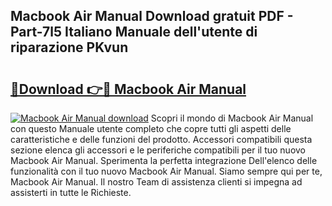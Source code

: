 ## Macbook Air Manual Download gratuit PDF - Part-7l5 Italiano Manuale dell'utente di riparazione PKvun

# <h2><a href="http://dfaibmz.blite.top/?on=Macbook+Air+Manual">🔗Download 👉🔴 Macbook Air Manual</a></h2>

[![Macbook Air Manual download](https://i.imgur.com/lujVjoI.png)](http://dfaibmz.blite.top/?on=Macbook+Air+Manual)
Scopri il mondo di Macbook Air Manual con questo Manuale utente completo che copre tutti gli aspetti delle caratteristiche e delle funzioni del prodotto. Accessori compatibili questa sezione elenca gli accessori e le periferiche compatibili per il tuo nuovo Macbook Air Manual. Sperimenta la perfetta integrazione Dell'elenco delle funzionalità con il tuo nuovo Macbook Air Manual. Siamo sempre qui per te, Macbook Air Manual. Il nostro Team di assistenza clienti si impegna ad assisterti in tutte le Richieste.
